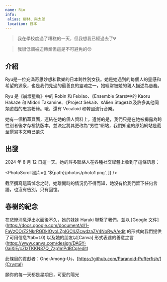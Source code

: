 ```yaml
---
name: Rio
info:
 alias: 柳林、與太郎
 location: 日本
---
```


>我在學校度過了糟糕的一天，但我想我已經過去了💔

>我很低調被迫轉業但這是不可避免的😔

## 介紹

Ryu是一位充滿奇思妙想和歡樂的日本跨性別女孩。她是她遇到的每個人的靈感和希望的源泉，也是我們見過的最善良的靈魂之一，她經常被她的親人描述為愚蠢。


Ryu 是《崩壞星軌》中的 Robin 和 Feixiao、《Ensemble Stars》中的 Kaoru Hakaze 和 Midori Takamine、《Project Sekai》、《Alien Stage》以及許多其他同類遊戲的忠實粉絲。哦，還有 Vocaloid 和韓國流行音樂。

她有一個稻草頁面，連結在她的個人資料上，遺憾的是，我們只是在她被揭露為跨性別者後才存檔該版本，並決定將其更改為“男性”網站，我們知道的原始網站是截至撰寫本文時已遺失

## 出發

2024 年 8 月 12 日這一天。她的許多聯絡人在各種社交媒體上收到了這條訊息：

<PhotoScroll照片={[
 '${path}/photos/photo1.png',
]} />

截至撰寫這篇悼念之時，她離開時的情況仍不得而知，她沒有給我們留下任何言語，也沒有告別，只有回憶。


## 春樹的紀念

在悲慘消息浮出水面後不久，她的妹妹 Haruki 聯繫了我們，並以 [Google 文件](https://docs.google.com/document/d/1-FaVzCOrZ2NkrRGDkIOyoLZpIGClUZcwdzaZV4NoRwA/edit 的形式向我們提供了可用信息?tab=t.0) 以及她的朋友以[Canva] 形式表達的善意之言(https://www.canva.com/design/DAGY-0aiXjE/cZIzTKKN87Q_7zp1mPdBCg/edit)


此條目的貢獻者：One-Among-Us，[https://github.com/Paranoid-Pufferfish/](Crystal)

願你的每一天都是星期日，可愛的陽光
